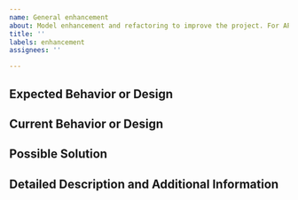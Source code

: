 ```yaml
---
name: General enhancement
about: Model enhancement and refactoring to improve the project. For API changes, please see [Core API repository](https://github.com/unfoldedcircle/core-api).
title: ''
labels: enhancement
assignees: ''

---
```


<!-- Before you open an issue, please search on the [issue tracker](https://github.com/unfoldedcircle/api-model-rs/issues) if a similar issue already exists or has been closed before. -->

## Expected Behavior or Design
<!--- Explain the difference from the current behavior  -->
<!--- List advantages and how the proposed change improves the API model -->

## Current Behavior or Design
<!--- Describe the current implementation or design with its limitations or flaws -->
<!--- List concrete examples or link to current specifications or code -->

## Possible Solution
<!--- Not obligatory, but suggest a fix/reason for the bug, -->
<!--- or ideas how to implement the addition or change -->

## Detailed Description and Additional Information
<!--- Further details, clarifications, research etc -->
